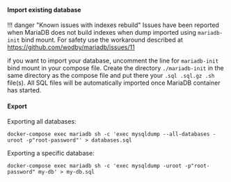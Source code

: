 #### Import existing database

!!! danger "Known issues with indexes rebuild"
    Issues have been reported when MariaDB does not build indexes when dump imported using `mariadb-init` bind mount. For safety use the workaround described at https://github.com/wodby/mariadb/issues/11

if you want to import your database, uncomment the line for `mariadb-init` bind mount in your compose file. Create the directory `./mariadb-init` in the same directory as the compose file and put there your `.sql .sql.gz .sh` file(s). All SQL files will be automatically imported once MariaDB container has started.

#### Export

Exporting all databases:
```shell
docker-compose exec mariadb sh -c 'exec mysqldump --all-databases -uroot -p"root-password"' > databases.sql
```

Exporting a specific database:
```shell
docker-compose exec mariadb sh -c 'exec mysqldump -uroot -p"root-password" my-db' > my-db.sql
```
